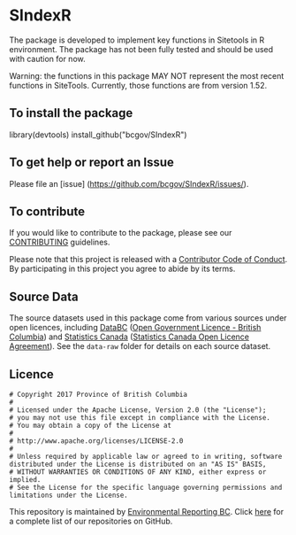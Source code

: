 # SIndexR
The package is developed to implement key functions in Sitetools in R environment. The package has not been fully tested and should be used with caution for now.

Warning: the functions in this package MAY NOT represent the most recent functions in SiteTools. Currently, those functions are from version 1.52. 

## To install the package
library(devtools)
install_github("bcgov/SIndexR")

## To get help or report an Issue
Please file an [issue] (https://github.com/bcgov/SIndexR/issues/).

## To contribute
If you would like to contribute to the package, please see our [CONTRIBUTING](https://github.com/bcgov/SIndexR/CONTRIBUTING.md) guidelines.

Please note that this project is released with a [Contributor Code of Conduct](https://github.com/bcgov/bcmaps/CODE_OF_CONDUCT.md). By participating in this project you agree to abide by its terms.

Source Data
-----------

The source datasets used in this package come from various sources under open licences, including [DataBC](http://data.gov.bc.ca) ([Open Government Licence - British Columbia](http://www2.gov.bc.ca/gov/content?id=A519A56BC2BF44E4A008B33FCF527F61)) and [Statistics Canada](http://www.statcan.gc.ca/start-debut-eng.html) ([Statistics Canada Open Licence Agreement](http://www.statcan.gc.ca/eng/reference/licence-eng)). See the `data-raw` folder for details on each source dataset.

Licence
-------

    # Copyright 2017 Province of British Columbia
    # 
    # Licensed under the Apache License, Version 2.0 (the "License");
    # you may not use this file except in compliance with the License.
    # You may obtain a copy of the License at
    # 
    # http://www.apache.org/licenses/LICENSE-2.0
    # 
    # Unless required by applicable law or agreed to in writing, software distributed under the License is distributed on an "AS IS" BASIS,
    # WITHOUT WARRANTIES OR CONDITIONS OF ANY KIND, either express or implied.
    # See the License for the specific language governing permissions and limitations under the License.

This repository is maintained by [Environmental Reporting BC](http://www2.gov.bc.ca/gov/content?id=FF80E0B985F245CEA62808414D78C41B). Click [here](https://github.com/bcgov/EnvReportBC-RepoList) for a complete list of our repositories on GitHub.

